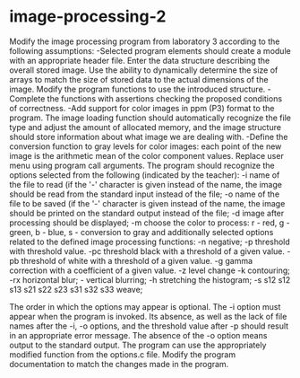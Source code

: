 # image-processing-2

Modify the image processing program from laboratory 3 according to the following assumptions:
-Selected program elements should create a module with an appropriate header file.
Enter the data structure describing the overall stored image. Use the ability to dynamically determine the size of arrays to match the size of stored data to the actual dimensions of the image. Modify the program functions to use the introduced structure.
-Complete the functions with assertions checking the proposed conditions of correctness.
-Add support for color images in ppm (P3) format to the program. The image loading function should automatically recognize the file type and adjust the amount of allocated memory, and the image structure should store information about what image we are dealing with.
-Define the conversion function to gray levels for color images: each point of the new image is the arithmetic mean of the color component values.
Replace user menu using program call arguments. The program should recognize the options selected from the following (indicated by the teacher):
    -i <filename> name of the file to read (if the '-' character is given instead of the name, the image should be read from the standard input instead of the file;
    -o <filename> name of the file to be saved (if the '-' character is given instead of the name, the image should be printed on the standard output instead of the file;
    -d image after processing should be displayed;
    -m <color> choose the color to process: r - red, g - green, b - blue, s - conversion to gray
  and additionally selected options related to the defined image processing functions:
  -n negative;
    -p <threshold> threshold with threshold value.
    -pc <threshold> threshold black with a threshold of a given value.
    -pb <threshold> threshold of white with a threshold of a given value.
    -g <coefficient> gamma correction with a coefficient of a given value.
    -z <czern> <biel> level change
    -k contouring;
    -rx horizontal blur;
    - vertical blurring;
    -h stretching the histogram;
    -s s12 s12 s13 s21 s22 s23 s31 s32 s33 weave;

The order in which the options may appear is optional. The -i option must appear when the program is invoked. Its absence, as well as the lack of file names after the -i, -o options, and the threshold value after -p should result in an appropriate error message. The absence of the -o option means output to the standard output. The program can use the appropriately modified function from the options.c file.
Modify the program documentation to match the changes made in the program.
